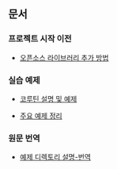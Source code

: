 ## 문서

### 프로젝트 시작 이전
* [오픈소스 라이브러리 추가 방법](./Build.md)

### 실습 예제
* [코루틴 설명 및 예제](./Coroutine.md)

* [주요 예제 정리](./EX.md)


### 원문 번역
* [예제 디렉토리 설명-번역](./SAMPLES-KO.md) 
